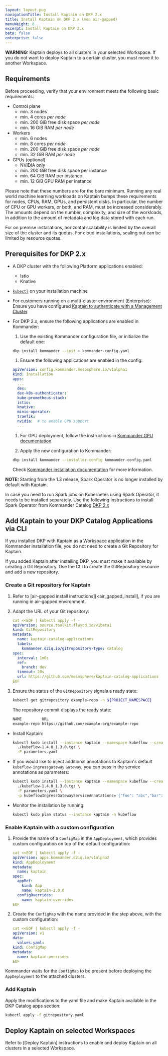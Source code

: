 ```yaml
---
layout: layout.pug
navigationTitle: Install Kaptain on DKP 2.x
title: Install Kaptain on DKP 2.x (non air-gapped)
menuWeight: 8
excerpt: Install Kaptain on DKP 2.x
beta: false
enterprise: false
---
```


<p class="message--warning"><strong>WARNING: </strong>
Kaptain deploys to all clusters in your selected Workspace. If you do not want to deploy Kaptain to a certain cluster, you must move it to another Workspace.
</p>

## Requirements

Before proceeding, verify that your environment meets the following basic requirements:

- Control plane
  - min. 3 nodes
  - min. 4 cores _per node_
  - min. 200 GiB free disk space _per node_
  - min. 16 GiB RAM _per node_
- Workers
  - min. 6 nodes
  - min. 8 cores _per node_
  - min. 200 GiB free disk space _per node_
  - min. 32 GiB RAM _per node_
- GPUs (optional)
  - NVIDIA only
  - min. 200 GiB free disk space per instance
  - min. 64 GiB RAM per instance
  - min. 12 GiB GPU RAM per instance

Please note that these numbers are for the bare minimum.
Running any real world machine learning workloads on Kaptain bumps these requirements for nodes, CPUs, RAM, GPUs, and persistent disks.
In particular, the number of CPU or GPU workers, or both, and RAM, must be increased considerably.
The amounts depend on the number, complexity, and size of the workloads, in addition to the amount of metadata and log data stored with each run.

For on premise installations, horizontal scalability is limited by the overall size of the cluster and its quotas.
For cloud installations, scaling out can be limited by resource quotas.

## Prerequisites for DKP 2.x

- A DKP cluster with the following Platform applications enabled:

  - Istio
  - Knative

- [`kubectl`][kubectl] on your installation machine

- For customers running on a multi-cluster environment (Enterprise): Ensure you have configured [Kaptain to authenticate with a Management Cluster][dex].

- For DKP 2.x, ensure the following applications are enabled in Kommander:

  1. Use the existing Kommander configuration file, or initialize the default one:

  ```bash
  dkp install kommander --init > kommander-config.yaml
  ```

  1. Ensure the following applications are enabled in the config:

  ```yaml
  apiVersion: config.kommander.mesosphere.io/v1alpha1
  kind: Installation
  apps:
    ...
    dex:
    dex-k8s-authenticator:
    kube-prometheus-stack:
    istio:
    knative:
    minio-operator:
    traefik:
    nvidia:  # to enable GPU support
    ...
  ```

  1. For GPU deployment, follow the instructions in [Kommander GPU documentation][kommander-gpu].

  1. Apply the new configuration to Kommander:

  ```bash
  dkp install kommander --installer-config kommander-config.yaml
  ```

  Check [Kommander installation documentation][kommander-install] for more information.

<p class="message--note"><strong>NOTE: </strong>Starting from the 1.3 release, Spark Operator is no longer installed by default with Kaptain.</p>

In case you need to run Spark jobs on Kubernetes using Spark Operator, it needs to be installed separately.
Use the following instructions to install Spark Operator from Kommander Catalog [DKP 2.x][install-spark-dkp2]

## Add Kaptain to your DKP Catalog Applications via CLI 

If you installed DKP with Kaptain as a Workspace application in the Kommander installation file, you do not need to create a Git Repository for Kaptain. 

If you added Kaptain after installing DKP, you must make it available by creating a Git Repository. Use the CLI to create the GitRepository resource and add a new repository. 

### Create a Git repository for Kaptain

1.  Refer to [air-gapped install instructions][<air_gapped_install], if you are running in air-gapped environment.

1.  Adapt the URL of your Git repository:

    ```yaml
    cat <<EOF | kubectl apply -f -
    apiVersion: source.toolkit.fluxcd.io/v1beta1
    kind: GitRepository
    metadata:
      name: kaptain-catalog-applications
      labels: 
        kommander.d2iq.io/gitrepository-type: catalog
    spec:
      interval: 1m0s
      ref: 
        branch: dev
      timeout: 20s
      url: https://github.com/mesosphere/kaptain-catalog-applications
    EOF
    ```

1.  Ensure the status of the `GitRepository` signals a ready state:

    ```bash
    kubectl get gitrepository example-repo -n ${PROJECT_NAMESPACE}
    ```

    The repository commit displays the ready state:

    ```sh
    NAME         URL                                                        READY   STATUS                                                              AGE
    example-repo https://github.com/example-org/example-repo                True    Fetched revision: master/6c54bd1722604bd03d25dcac7a31c44ff4e03c6a   11m
    ```

- Install Kaptain:
  ```bash
  kubectl kudo install --instance kaptain --namespace kubeflow --create-namespace \
    ./kubeflow-1.4.0_1.3.0.tgz \
    -P parameters.yaml
  ```
- If you would like to inject additional annotations to Kaptain's default `kubeflow-ingressgateway` `Gateway`, you can pass in the service annotations as parameters:
  ```bash
  kubectl kudo install --instance kaptain --namespace kubeflow --create-namespace \
    ./kubeflow-1.4.0_1.3.0.tgz \
    -P parameters.yaml \
    -p kubeflowIngressGatewayServiceAnnotations='{"foo": "abc","bar": "xyz"}'
  ```
- Monitor the installation by running:
  ```bash
  kubectl kudo plan status --instance kaptain -n kubeflow
  ```
### Enable Kaptain with a custom configuration

<!-- Is this an alternative or an additional step to the section above: Create a Git repository for Kaptain? -->

1.  Provide the name of a `ConfigMap` in the `AppDeployment`, which provides custom configuration on top of the default configuration:

    ```yaml
    cat <<EOF | kubectl apply -f -
    apiVersion: apps.kommander.d2iq.io/v1alpha2
    kind: AppDeployment
    metadata:
      name: kaptain
    spec:
      appRef:
        kind: App
        name: kaptain-2.0.0
      configOverrides:
        name: kaptain-overrides
    EOF
    ```

1.  Create the `ConfigMap` with the name provided in the step above, with the custom configuration:

    ```yaml
    cat <<EOF | kubectl apply -f -
    apiVersion: v1
    data:
      values.yaml: 
    kind: ConfigMap
    metadata:
      name: kaptain-overrides
    EOF
    ```

Kommander waits for the `ConfigMap` to be present before deploying the `AppDeployment` to the attached clusters.

### Add Kaptain 

Apply the modifications to the yaml file and make Kaptain available in the DKP Catalog apps section:

```bash
kubectl apply -f gitrepository.yaml
```

## Deploy Kaptain on selected Workspaces

Refer to [Deploy Kaptain] instructions to enable and deploy Kaptain on all clusters in a selected Workspace. 
<!-- Need to add link to this topic once it is created -->

[download]: ../../download/
[install-spark-dkp2]: /dkp/kommander/2.1/workspaces/applications/catalog-applications/dkp-applications/spark-operator/
[install-spark-konvoy1]: /dkp/kommander/1.4/projects/platform-services/platform-services-catalog/kudo-spark/
[kommander-install]: /dkp/kommander/latest/install/
[kommander-gpu]: /dkp/kommander/latest/gpu/
[konvoy-gpu]: /dkp/konvoy/1.8/gpu/
[konvoy_deploy_addons]: /dkp/konvoy/1.8/upgrade/upgrade-kubernetes-addons/#prepare-for-addons-upgrade
[kudo_cli]: https://kudo.dev/#get-kudo
[kubectl]: https://kubernetes.io/docs/tasks/tools/#kubectl
[dex]: https://docs.d2iq.com/dkp/kaptain/2.0.0/configuration/external-dex/
[air_gapped_install]: ../air-gapped-dkp/
